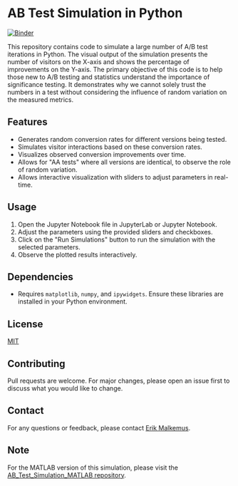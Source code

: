 # AB Test Simulation in Python

[![Binder](https://mybinder.org/badge_logo.svg)](https://mybinder.org/v2/gh/erikmalk/AB_Test_Simulation/HEAD)

This repository contains code to simulate a large number of A/B test iterations in Python. The visual output of the simulation presents the number of visitors on the X-axis and shows the percentage of improvements on the Y-axis. The primary objective of this code is to help those new to A/B testing and statistics understand the importance of significance testing. It demonstrates why we cannot solely trust the numbers in a test without considering the influence of random variation on the measured metrics.

## Features

- Generates random conversion rates for different versions being tested.
- Simulates visitor interactions based on these conversion rates.
- Visualizes observed conversion improvements over time.
- Allows for "AA tests" where all versions are identical, to observe the role of random variation.
- Allows interactive visualization with sliders to adjust parameters in real-time.

## Usage

1. Open the Jupyter Notebook file in JupyterLab or Jupyter Notebook.
2. Adjust the parameters using the provided sliders and checkboxes.
3. Click on the "Run Simulations" button to run the simulation with the selected parameters.
4. Observe the plotted results interactively.

## Dependencies

- Requires `matplotlib`, `numpy`, and `ipywidgets`. Ensure these libraries are installed in your Python environment.

## License

[MIT](LICENSE)

## Contributing

Pull requests are welcome. For major changes, please open an issue first to discuss what you would like to change.

## Contact

For any questions or feedback, please contact [Erik Malkemus](mailto:erikmalk@gmail.com).

## Note

For the MATLAB version of this simulation, please visit the [AB_Test_Simulation_MATLAB repository](https://github.com/erikmalk/AB_Test_Simulation_MATLAB.git).
